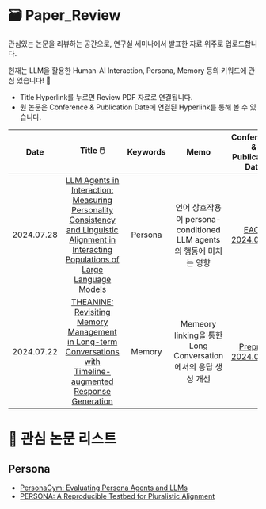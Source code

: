 # 🗃️ Paper_Review
관심있는 논문을 리뷰하는 공간으로, 연구실 세미나에서 발표한 자료 위주로 업로드합니다.

현재는 LLM을 활용한 Human-AI Interaction, Persona, Memory 등의 키워드에 관심 있습니다! 🐣

- Title Hyperlink를 누르면 Review PDF 자료로 연결됩니다.
- 원 논문은 Conference & Publication Date에 연결된 Hyperlink를 통해 볼 수 있습니다.



|   Date  |               Title  🖱️       |  Keywords  | Memo | Conference & Publication Date  |
|:----------------:|:---------------------------------:|:----------:|:------------:|:-----------------:|
| 2024.07.28 | [LLM Agents in Interaction: Measuring Personality Consistency and Linguistic Alignment in Interacting Populations of Large Language Models](https://github.com/Minju-nimm/Paper_Review/blob/main/Persona/LLM_Agents_in_Interaction.pdf)|   Persona   |  언어 상호작용이 persona-conditioned LLM agents의 행동에 미치는 영향 | [EACL </br> 2024.02.05](https://arxiv.org/abs/2402.02896)      |
|  2024.07.22   | [THEANINE: Revisiting Memory Management in Long-term Conversations with Timeline-augmented Response Generation](https://github.com/Minju-nimm/Paper_Review/blob/main/Memory/THEANINE.pdf)|   Memory   | Memeory linking을 통한 Long Conversation에서의 응답 생성 개선  | [Preprint </br> 2024.06.16](https://arxiv.org/abs/2406.10996)      |



# 👀 관심 논문 리스트
## Persona
- [PersonaGym: Evaluating Persona Agents and LLMs](https://arxiv.org/abs/2407.18416)
- [PERSONA: A Reproducible Testbed for Pluralistic Alignment](https://www.arxiv.org/abs/2407.17387)
